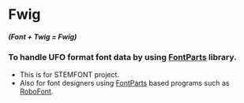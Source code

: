 # Fwig
##### (Font + Twig = Fwig)
### To handle UFO format font data by using [FontParts](https://fontparts.readthedocs.io/en/stable/index.html) library.
- This is for STEMFONT project.
- Also for font designers using [FontParts](https://fontparts.readthedocs.io/en/stable/index.html) based programs such as [RoboFont](https://robofont.com/).
